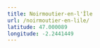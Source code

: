 ```yaml
---
title: Noirmoutier-en-l'Île
url: /noirmoutier-en-lile/
latitude: 47.000089
longitude: -2.2441449
---
```

